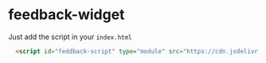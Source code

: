 # feedback-widget

Just add the script in your `index.html`
```html
  <script id="feddback-script" type="module" src="https://cdn.jsdelivr.net/gh/sarvpriy/feedback-widget@master/v1/app.bundle.js" data-feedback-opts='{}'></script>
```
